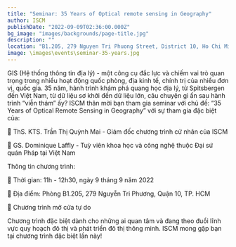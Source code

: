 ```yaml
---
title: "Seminar: 35 Years of Optical remote sensing in Geography"
author: ISCM
publishDate: "2022-09-09T02:36:00.000Z"
bg_image: "images/backgrounds/page-title.jpg"
description: "" 
location: "B1.205, 279 Nguyen Tri Phuong Street, District 10, Ho Chi Minh City"
image: \images\events\seminar-35-years.jpg
---
```

GIS (Hệ thống thông tin địa lý) - một công cụ đắc lực và chiếm vai trò quan trọng trong nhiều hoạt động quốc phòng, địa kinh tế, chính trị của nhiều đơn vị, quốc gia. 35 năm, hành trình khám phá quang học địa lý, từ Spitsbergen đến Việt Nam, từ dữ liệu sơ khởi đến dữ liệu lớn, câu chuyện gì ẩn sau hành trình “viễn thám” ấy?
ISCM thân mời bạn tham gia seminar với chủ đề: “35 Years of Optical Remote Sensing in Geography” với sự tham gia đặc biệt của:

🔰 ThS. KTS. Trần Thị Quỳnh Mai -  Giám đốc chương trình cử nhân của ISCM

🔰 GS. Dominique Laffly - Tuỳ viên khoa học và công nghệ thuộc Đại sứ quán Pháp tại Việt Nam

Thông tin chương trình:

🔰 Thời gian: 11h - 12h30, ngày 9 tháng 9 năm 2022

🔰 Địa điểm: Phòng B1.205, 279 Nguyễn Tri Phương, Quận 10, TP. HCM

🔰 Chương trình mở cửa tự do

Chương trình đặc biệt dành cho những ai quan tâm và đang theo đuổi lĩnh vực quy hoạch đô thị và phát triển đô thị thông minh. 
ISCM mong gặp bạn tại chương trình đặc biệt lần này!